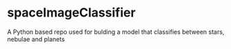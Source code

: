 # spaceImageClassifier
A Python based repo used for bulding a model that classifies between stars, nebulae and planets 
